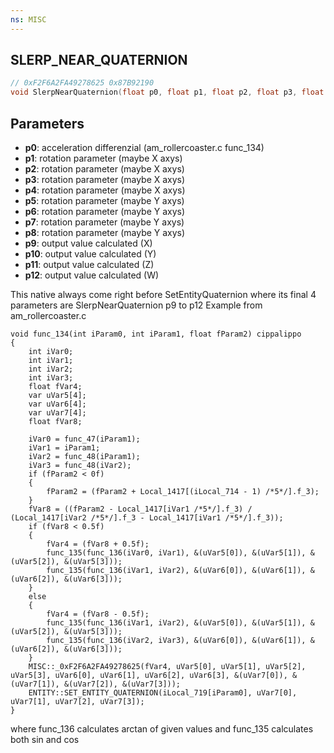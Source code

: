 ```yaml
---
ns: MISC
---
```

## SLERP_NEAR_QUATERNION

```c
// 0xF2F6A2FA49278625 0x87B92190
void SlerpNearQuaternion(float p0, float p1, float p2, float p3, float p4, float p5, float p6, float p7, float p8, float* p9, float* p10, float* p11, float* p12);
```


## Parameters
* **p0**: acceleration differenzial (am_rollercoaster.c func_134)
* **p1**: rotation parameter (maybe X axys)
* **p2**: rotation parameter (maybe X axys)
* **p3**: rotation parameter (maybe X axys)
* **p4**: rotation parameter (maybe X axys)
* **p5**: rotation parameter (maybe Y axys)
* **p6**: rotation parameter (maybe Y axys)
* **p7**: rotation parameter (maybe Y axys)
* **p8**: rotation parameter (maybe Y axys)
* **p9**: output value calculated (X)
* **p10**: output value calculated (Y)
* **p11**: output value calculated (Z)
* **p12**: output value calculated (W)

This native always come right before SetEntityQuaternion where its final 4 parameters are SlerpNearQuaternion p9 to p12
Example from am_rollercoaster.c
```
void func_134(int iParam0, int iParam1, float fParam2) cippalippo
{
	int iVar0;
	int iVar1;
	int iVar2;
	int iVar3;
	float fVar4;
	var uVar5[4];
	var uVar6[4];
	var uVar7[4];
	float fVar8;
	
	iVar0 = func_47(iParam1);
	iVar1 = iParam1;
	iVar2 = func_48(iParam1);
	iVar3 = func_48(iVar2);
	if (fParam2 < 0f)
	{
		fParam2 = (fParam2 + Local_1417[(iLocal_714 - 1) /*5*/].f_3);
	}
	fVar8 = ((fParam2 - Local_1417[iVar1 /*5*/].f_3) / (Local_1417[iVar2 /*5*/].f_3 - Local_1417[iVar1 /*5*/].f_3));
	if (fVar8 < 0.5f)
	{
		fVar4 = (fVar8 + 0.5f);
		func_135(func_136(iVar0, iVar1), &(uVar5[0]), &(uVar5[1]), &(uVar5[2]), &(uVar5[3]));
		func_135(func_136(iVar1, iVar2), &(uVar6[0]), &(uVar6[1]), &(uVar6[2]), &(uVar6[3]));
	}
	else
	{
		fVar4 = (fVar8 - 0.5f);
		func_135(func_136(iVar1, iVar2), &(uVar5[0]), &(uVar5[1]), &(uVar5[2]), &(uVar5[3]));
		func_135(func_136(iVar2, iVar3), &(uVar6[0]), &(uVar6[1]), &(uVar6[2]), &(uVar6[3]));
	}
	MISC::_0xF2F6A2FA49278625(fVar4, uVar5[0], uVar5[1], uVar5[2], uVar5[3], uVar6[0], uVar6[1], uVar6[2], uVar6[3], &(uVar7[0]), &(uVar7[1]), &(uVar7[2]), &(uVar7[3]));
	ENTITY::SET_ENTITY_QUATERNION(iLocal_719[iParam0], uVar7[0], uVar7[1], uVar7[2], uVar7[3]);
}
```
where func_136 calculates arctan of given values and func_135 calculates both sin and cos
